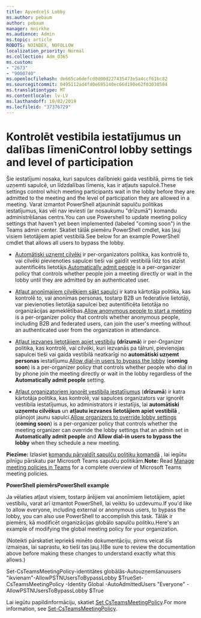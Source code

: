 ```yaml
---
title: Apvedceļš Lobby
ms.author: pebaum
author: pebaum
manager: mnirkhe
ms.audience: Admin
ms.topic: article
ROBOTS: NOINDEX, NOFOLLOW
localization_priority: Normal
ms.collection: Adm_O365
ms.custom:
- "2673"
- "9000740"
ms.openlocfilehash: de665ca6defcd0d00d227435473e5a4ccf61bc82
ms.sourcegitcommit: 0495112ad4fd0e695140ec66d190e62f03030584
ms.translationtype: MT
ms.contentlocale: lv-LV
ms.lasthandoff: 10/02/2019
ms.locfileid: "37376729"
---
```

# <a name="control-lobby-settings-and-level-of-participation"></a><span data-ttu-id="6dd2d-102">Kontrolēt vestibila iestatījumus un dalības līmeni</span><span class="sxs-lookup"><span data-stu-id="6dd2d-102">Control lobby settings and level of participation</span></span>

<span data-ttu-id="6dd2d-103">Šie iestatījumi nosaka, kuri sapulces dalībnieki gaida vestibilā, pirms tie tiek uzņemti sapulcē, un līdzdalības līmenis, kas ir atļauts sapulcē.</span><span class="sxs-lookup"><span data-stu-id="6dd2d-103">These settings control which meeting participants wait in the lobby before they are admitted to the meeting and the level of participation they are allowed in a meeting.</span></span> <span data-ttu-id="6dd2d-104">Varat izmantot PowerShell atjaunināt sapulču politikas iestatījumus, kas vēl nav ieviesti (ar nosaukumu "drīzumā") komandu administrēšanas centrs.</span><span class="sxs-lookup"><span data-stu-id="6dd2d-104">You can use Powershell to update meeting policy settings that haven't yet been implemented (labeled "coming soon") in the Teams admin center.</span></span>  <span data-ttu-id="6dd2d-105">Skatiet tālāk piemēru PowerShell cmdlet, kas ļauj visiem lietotājiem apiet vestibilā.</span><span class="sxs-lookup"><span data-stu-id="6dd2d-105">See below for an example PowerShell cmdlet that allows all users to bypass the lobby.</span></span>  

- <span data-ttu-id="6dd2d-106">[Automātiski uzņemt cilvēki](https://docs.microsoft.com/microsoftteams/meeting-policies-in-teams#automatically-admit-people) ir per-organizators politika, kas kontrolē to, vai cilvēki pievienoties sapulcei tieši vai gaidīt vestibilā līdz tos atzīst autentificēts lietotājs.</span><span class="sxs-lookup"><span data-stu-id="6dd2d-106">[Automatically admit people](https://docs.microsoft.com/microsoftteams/meeting-policies-in-teams#automatically-admit-people) is a per-organizer policy that controls whether people join a meeting directly or wait in the lobby until they are admitted by an authenticated user.</span></span>

- <span data-ttu-id="6dd2d-107">[Atļaut anonīmajiem cilvēkiem sākt sapulci](https://docs.microsoft.com/microsoftteams/meeting-policies-in-teams#allow-anonymous-people-to-start-a-meeting) ir katra kārtotāja politika, kas kontrolē to, vai anonīmas personas, tostarp B2B un federatīvie lietotāji, var pievienoties lietotāja sapulcei bez autentificēta lietotāja no organizācijas apmeklētības.</span><span class="sxs-lookup"><span data-stu-id="6dd2d-107">[Allow anonymous people to start a meeting](https://docs.microsoft.com/microsoftteams/meeting-policies-in-teams#allow-anonymous-people-to-start-a-meeting) is a per-organizer policy that controls whether anonymous people, including B2B and federated users, can join the user's meeting without an authenticated user from the organization in attendance.</span></span>

- <span data-ttu-id="6dd2d-108">[Atļaut iezvanes lietotājiem apiet vestibilu](https://docs.microsoft.com/en-us/microsoftteams/meeting-policies-in-teams#allow-dial-in-users-to-bypass-the-lobby-coming-soon) **(drīzumā**) ir per-Organizer politika, kas kontrolē, vai cilvēki, kuri iezvanās pa tālruni, pievienojas sapulcei tieši vai gaida vestibilā neatkarīgi no **automātiski uzņemt personas** iestatījumu.</span><span class="sxs-lookup"><span data-stu-id="6dd2d-108">[Allow dial-in users to bypass the lobby](https://docs.microsoft.com/en-us/microsoftteams/meeting-policies-in-teams#allow-dial-in-users-to-bypass-the-lobby-coming-soon) (**coming soon**) is a per-organizer policy that controls whether people who dial in by phone join the meeting directly or wait in the lobby regardless of the **Automatically admit people** setting.</span></span>

- <span data-ttu-id="6dd2d-109">[Atļaut organizatoriem ignorēt vestibila iestatījumus](https://docs.microsoft.com/microsoftteams/meeting-policies-in-teams#allow-organizers-to-override-lobby-settings-coming-soon) (**drīzumā**) ir katra kārtotāja politika, kas kontrolē, vai sapulces organizators var ignorēt vestibila iestatījumus, ko administrators ir iestatījis, lai **automātiski uzņemtu cilvēkus** un **atļautu iezvanes lietotājiem apiet vestibilā** , plānojot jaunu sapulci.</span><span class="sxs-lookup"><span data-stu-id="6dd2d-109">[Allow organizers to override lobby settings](https://docs.microsoft.com/microsoftteams/meeting-policies-in-teams#allow-organizers-to-override-lobby-settings-coming-soon) (**coming soon**) is a per-organizer policy that controls whether the meeting organizer can override the lobby settings that an admin set in **Automatically admit people** and **Allow dial-in users to bypass the lobby** when they schedule a new meeting.</span></span>

<span data-ttu-id="6dd2d-110">**Piezīme:** Izlasiet [komandu pārvaldīt sapulču politiku komandā](https://docs.microsoft.com/en-us/microsoftteams/meeting-policies-in-teams) , lai iegūtu pilnīgu pārskatu par Microsoft Teams sapulču politikām.</span><span class="sxs-lookup"><span data-stu-id="6dd2d-110">**Note:** Read [Manage meeting policies in Teams](https://docs.microsoft.com/en-us/microsoftteams/meeting-policies-in-teams) for a complete overview of Microsoft Teams meeting policies.</span></span> 


<span data-ttu-id="6dd2d-111">**PowerShell piemērs**</span><span class="sxs-lookup"><span data-stu-id="6dd2d-111">**PowerShell example**</span></span>

<span data-ttu-id="6dd2d-112">Ja vēlaties atļaut visiem, tostarp ārējiem vai anonīmiem lietotājiem, apiet vestibilu, varat arī izmantot PowerShell, lai veiktu šo uzdevumu.</span><span class="sxs-lookup"><span data-stu-id="6dd2d-112">If you'd like to allow everyone, including external or anonymous users, to bypass the lobby, you can also use PowerShell to accomplish this task.</span></span>  <span data-ttu-id="6dd2d-113">Tālāk ir piemērs, kā modificēt organizācijas globālo sapulču politiku.</span><span class="sxs-lookup"><span data-stu-id="6dd2d-113">Here's an example of modifying the global meeting policy for your organization.</span></span>   

<span data-ttu-id="6dd2d-114">(Noteikti pārskatiet iepriekš minēto dokumentāciju, pirms veicat šīs izmaiņas, lai saprastu, ko tieši tas ļauj.)</span><span class="sxs-lookup"><span data-stu-id="6dd2d-114">(Be sure to review the documentation above before making these changes to understand exactly what this allows.)</span></span>

<span data-ttu-id="6dd2d-115">Set-CsTeamsMeetingPolicy-identitātes globālās-Autouzņemšanuusers "ikvienam"-AllowPSTNUsersToBypassLobby $True</span><span class="sxs-lookup"><span data-stu-id="6dd2d-115">Set-CsTeamsMeetingPolicy -Identity Global -AutoAdmittedUsers "Everyone" -AllowPSTNUsersToBypassLobby $True</span></span>

<span data-ttu-id="6dd2d-116">Lai iegūtu papildinformāciju, skatiet [Set CsTeamsMeetingPolicy](https://docs.microsoft.com/powershell/module/skype/set-csteamsmeetingpolicy?view=skype-ps).</span><span class="sxs-lookup"><span data-stu-id="6dd2d-116">For more information, see [Set-CsTeamsMeetingPolicy](https://docs.microsoft.com/powershell/module/skype/set-csteamsmeetingpolicy?view=skype-ps).</span></span>
